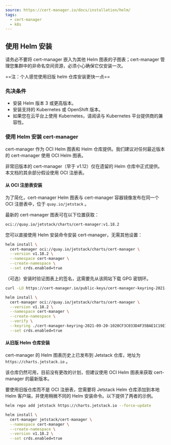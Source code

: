 ```yaml
---
source: https://cert-manager.io/docs/installation/helm/
tags:
  - cert-manager
  - k8s
---
```

## 使用 Helm 安装

请务必不要将 cert-manager 嵌入为其他 Helm 图表的子图表；cert-manager 管理您集群中的非命名空间资源，必须小心确保它仅安装一次。

==注：个人感觉使用旧版 helm 仓库安装更快一点==
### 先决条件

- 安装 Helm 版本 3 或更高版本。
- 安装支持的 Kubernetes 或 OpenShift 版本。
- 如果您在云平台上使用 Kubernetes，请阅读与 Kubernetes 平台提供商的兼容性。

### 使用 Helm 安装 cert-manager

cert-manager 作为 OCI Helm 图表和 Helm 仓库提供。我们建议对任何最近版本的 cert-manager 使用 OCI Helm 图表。

非常旧版本的 cert-manager（早于 v1.12）仅在遗留的 Helm 仓库中正式提供。本文档的其余部分假设使用 OCI 注册表。

#### 从 OCI 注册表安装

为了简化，cert-manager Helm 图表与 cert-manager 容器镜像发布在同一个 OCI 注册表中，位于 `quay.io/jetstack` 。

最新的 cert-manager 图表可在以下位置获取：

```bash
oci://quay.io/jetstack/charts/cert-manager:v1.18.2
```

您可以直接使用 Helm 安装命令安装 cert-manager，无需其他设置：

```bash
helm install \
  cert-manager oci://quay.io/jetstack/charts/cert-manager \
  --version v1.18.2 \
  --namespace cert-manager \
  --create-namespace \
  --set crds.enabled=true
```

（可选）安装时验证图表上的签名，这需要先从该网站下载 GPG 密钥环。

```bash
curl -LO https://cert-manager.io/public-keys/cert-manager-keyring-2021-09-20-1020CF3C033D4F35BAE1C19E1226061C665DF13E.gpg

helm install \
  cert-manager oci://quay.io/jetstack/charts/cert-manager \
  --version v1.18.2 \
  --namespace cert-manager \
  --create-namespace \
  --verify \
  --keyring ./cert-manager-keyring-2021-09-20-1020CF3C033D4F35BAE1C19E1226061C665DF13E.gpg \
  --set crds.enabled=true
```

#### 从旧版 Helm 仓库安装

cert-manager 的 Helm 图表历史上已发布到 Jetstack 仓库，地址为 `https://charts.jetstack.io` 。

该仓库仍然可用，目前没有更改的计划，但建议使用 OCI Helm 图表来获取 cert-manager 的最新版本。

要使用旧版仓库而不是 OCI 注册表，您需要将 Jetstack Helm 仓库添加到本地 Helm 客户端，并使用稍微不同的 Helm 安装命令。以下提供了两者的示例。

```bash
helm repo add jetstack https://charts.jetstack.io --force-update

helm install \
  cert-manager jetstack/cert-manager \
  --namespace cert-manager \
  --create-namespace \
  --version v1.18.2 \
  --set crds.enabled=true
```
